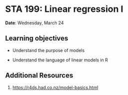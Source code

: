 # STA 199: Linear regression I

**Date**: Wednesday, March 24<br>

## Learning objectives

- Understand the purpose of models

- Understand the language of linear models in R
  
## Additional Resources

1. https://r4ds.had.co.nz/model-basics.html
